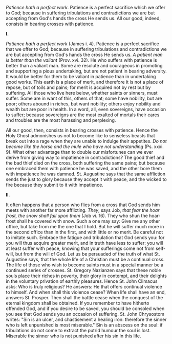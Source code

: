 
*Patience hath a perfect work*. Patience is a perfect sacrifice which we offer to God; because in suffering tribulations and contradictions we are but accepting from God\'s hands the cross He sends us. All our good, indeed, consists in bearing crosses with patience.

**I\.**

*Patience hath a perfect work* (James i. 4). Patience is a perfect sacrifice that we offer to God; because in suffering tribulations and contradictions we are but accepting from God\'s hands the cross He sends us. *A patient man is better than the valiant* (Prov. xvi. 32). He who suffers with patience is better than a valiant man. Some are resolute and courageous in promoting and supporting a pious undertaking, but are not patient in bearing adversity. It would be better for them to be valiant in patience than in undertaking good works. This earth is a place of merit, and therefore it is not a place of repose, but of toils and pains; for merit is acquired not by rest but by suffering. All those who live here below, whether saints or sinners, must suffer. Some are in want of this, others of that; some have nobility, but are poor; others abound in riches, but want nobility; others enjoy nobility and wealth but are poor in health. In a word, all, even sovereigns, have occasion to suffer; because sovereigns are the most exalted of mortals their cares and troubles are the most harassing and perplexing.

All our good, then, consists in bearing crosses with patience. Hence the Holy Ghost admonishes us not to become like to senseless beasts that break out into a rage when they are unable to indulge their appetites. *Do not become like the horse and the mule who have not understanding* (Ps. xxxi. 9). What other advantage than to double our misfortunes can we ever derive from giving way to impatience in contradictions? The good thief and the bad thief died on the cross, both suffering the same pains; but because one embraced them with patience he was saved, and the other bore them with impatience he was damned. St. Augustine says that the same affliction sends the just to glory because they accept it with peace, and the wicked to fire because they submit to it with impatience.

**II\.**

It often happens that a person who flies from a cross that God sends him meets with another far more afflicting. *They*, says Job, *that fear the hoar frost, the snow shall fall upon them* (Job vi. 16). They who shun the hoar-frost shall he covered with snow. Such a one may say: Give me any other office, but take from me the one that I hold. But he will suffer much more in the second office than in the first, and with little or no merit. Be careful not to imitate such. Embrace the fatigue and tribulation that God sends you: for you will thus acquire greater merit, and in truth have less to suffer: you will at least suffer with peace, knowing that your sufferings come not from self-will, but from the will of God. Let us be persuaded of the truth of what St. Augustine says, that the whole life of a Christian must be a continual cross. The life of those who wish to become saints must in a special manner be a continued series of crosses. St. Gregory Nazianzen says that these noble souls place their riches in poverty, their glory in contempt, and their delights in the voluntary privation of earthly pleasures. Hence St. John Climacus asks: Who is truly religious? He answers: He that offers continual violence to himself. And when shall this violence cease? When life shall have an end, answers St. Prosper. Then shall the battle cease when the conquest of the eternal kingdom shall be obtained. If you remember to have hitherto offended God, and if you desire to be saved, you should be consoled when you see that God sends you an occasion of suffering. St. John Chrysostom writes: \"Sin is an ulcer, and chastisement a healing iron: therefore the sinner who is left unpunished is most miserable.\" Sin is an abscess on the soul: if tribulations do not come to extract the putrid humour the soul is lost. Miserable the sinner who is not punished after his sin in this life.

